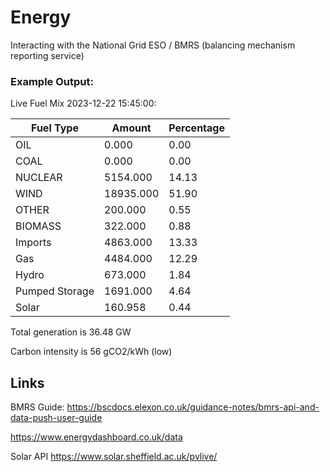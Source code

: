 # Energy
Interacting with the National Grid ESO / BMRS (balancing mechanism reporting service)

### Example Output:
Live Fuel Mix 2023-12-22 15:45:00:

Fuel Type|Amount | Percentage|
|---|---|---|                            
|OIL|                 0.000|        0.00|
|COAL |               0.000|        0.00|
|NUCLEAR   |       5154.000|       14.13|
|WIND  |          18935.000|       51.90|
|OTHER  |           200.000|        0.55|
|BIOMASS  |         322.000|        0.88|
|Imports  |        4863.000|       13.33|
|Gas    |          4484.000|       12.29|
|Hydro  |           673.000|        1.84|
|Pumped Storage   |1691.000|        4.64|
|Solar     |        160.958|        0.44|

Total generation is 36.48 GW

Carbon intensity is 56 gCO2/kWh (low)

## Links

BMRS Guide: https://bscdocs.elexon.co.uk/guidance-notes/bmrs-api-and-data-push-user-guide

https://www.energydashboard.co.uk/data

Solar API https://www.solar.sheffield.ac.uk/pvlive/
